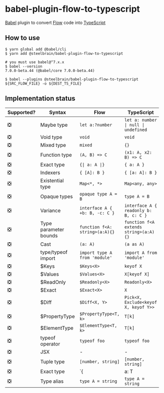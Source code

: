 # babel-plugin-flow-to-typescript

[Babel] plugin to convert [Flow] code into [TypeScript]

## How to use

```shell
$ yarn global add @babel/cli
$ yarn add @steelbrain/babel-plugin-flow-to-typescript

# you must use babel@^7.x.x
$ babel --version
7.0.0-beta.44 (@babel/core 7.0.0-beta.44)

$ babel --plugins @steelbrain/babel-plugin-flow-to-typescript ${SRC_FLOW_FILE} -o ${DEST_TS_FILE}
```

## Implementation status

| Supported? | Syntax                | Flow                           | TypeScript                            |
| ---------- | --------------------- | ------------------------------ | ------------------------------------- |
| ❎         | Maybe type            | `let a:?number`                | `let a: number \| null \| undefined`  |
| ❎         | Void type             | `void`                         | `void`                                |
| ❎         | Mixed type            | `mixed`                        | `{}`                                  |
| ❎         | Function type         | `(A, B) => C`                  | `(x1: A, x2: B) => C`                 |
| ❎         | Exact type            | `{\| a: A \|}`                 | `{ a: A }`                            |
| ❎         | Indexers              | `{ [A]: B }`                   | `{ [a: A]: B }`                       |
| ❎         | Existential type      | `Map<*, *>`                    | `Map<any, any>`                       |
| ❎         | Opaque types          | `opaque type A = B`            | `type A = B`                          |
| ❎         | Variance              | `interface A { +b: B, -c: C }` | `interface A { readonly b: B, c: C }` |
| ❎         | Type parameter bounds | `function f<A: string>(a:A){}` | `function f<A extends string>(a:A){}` |
| ❎         | Cast                  | `(a: A)`                       | `(a as A)`                            |
| ❎         | type/typeof import    | `import type A from 'module'`  | `import A from 'module'`              |
| ❎         | \$Keys                | `$Keys<X>`                     | `keyof X`                             |
| ❎         | \$Values              | `$Values<X>`                   | `X[keyof X]`                          |
| ❎         | \$ReadOnly            | `$Readonly<X>`                 | `Readonly<X>`                         |
| ❎         | \$Exact               | `$Exact<X>`                    | `X`                                   |
| ❎         | \$Diff                | `$Diff<X, Y>`                  | `Pick<X, Exclude<keyof X, keyof Y>>`  |
| ❎         | \$PropertyType        | `$PropertyType<T, k>`          | `T[k]`                                |
| ❎         | \$ElementType         | `$ElementType<T, k>`           | `T[k]`                                |
| ❎         | typeof operator       | `typeof foo`                   | `typeof foo`                          |
| ❎         | JSX                   | -                              | -                                     |
| ❎         | Tuple type            | `[number, string]`             | `[number, string]`                    |
| ❎         | Exact type            | `{|a: T|}`                     | `{a: T}`                              |
| ❎         | Type alias            | `type A = string`              | `type A = string`                     |

[babel]: https://github.com/babel/babel
[flow]: https://github.com/facebook/flow
[typescript]: https://github.com/Microsoft/TypeScript

